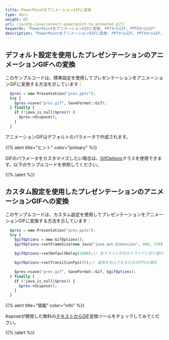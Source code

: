 ```yaml
---
title: PowerPointをアニメーションGIFに変換
type: docs
weight: 65
url: /ja/php-java/convert-powerpoint-to-animated-gif/
keywords: "PowerPointをアニメーションGIFに変換, PPTからGIF, PPTXからGIF"
description: "PowerPointをアニメーションGIFに変換: PPTからGIF, PPTXからGIF, Aspose.Slides APIを使用しています。"
---
```


## デフォルト設定を使用したプレゼンテーションのアニメーションGIFへの変換 ##

このサンプルコードは、標準設定を使用してプレゼンテーションをアニメーションGIFに変換する方法を示しています：

```php
  $pres = new Presentation("pres.pptx");
  try {
    $pres->save("pres.gif", SaveFormat::Gif);
  } finally {
    if (!java_is_null($pres)) {
      $pres->dispose();
    }
  }
```

アニメーションGIFはデフォルトのパラメータで作成されます。 

{{% alert title="ヒント" color="primary" %}} 

GIFのパラメータをカスタマイズしたい場合は、[GifOptions](https://reference.aspose.com/slides/php-java/aspose.slides/GifOptions)クラスを使用できます。以下のサンプルコードを参照してください。

{{% /alert %}} 

## カスタム設定を使用したプレゼンテーションのアニメーションGIFへの変換 ##
このサンプルコードは、カスタム設定を使用してプレゼンテーションをアニメーションGIFに変換する方法を示しています：

```php
  $pres = new Presentation("pres.pptx");
  try {
    $gifOptions = new GifOptions();
    $gifOptions->setFrameSize(new Java("java.awt.Dimension", 960, 720));// 結果のGIFのサイズ

    $gifOptions->setDefaultDelay(2000);// 各スライドが次のスライドに切り替わるまでの表示時間

    $gifOptions->setTransitionFps(35);// 画質を向上させるためのFPSの増加

    $pres->save("pres.gif", SaveFormat::Gif, $gifOptions);
  } finally {
    if (!java_is_null($pres)) {
      $pres->dispose();
    }
  }
```

{{% alert title="情報" color="info" %}}

Asposeが開発した無料の[テキストからGIF](https://products.aspose.app/slides/text-to-gif)変換ツールをチェックしてみてください。 

{{% /alert %}}